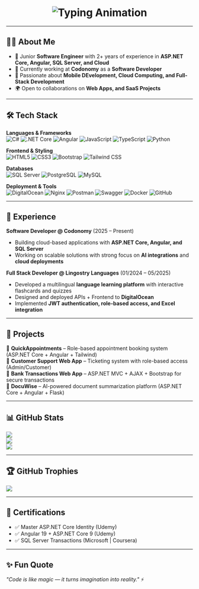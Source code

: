 <h1 align="center">
  <img src="https://readme-typing-svg.herokuapp.com?font=Fira+Code&weight=500&size=28&pause=1000&color=000000&center=true&vCenter=true&width=600&lines=Hi%2C+I'm+Junaid+Shahpal;Full+Stack+Developer;Software+Developer+at+Codonomy;Full Stack DEvelopment+%7C+Cloud+%7C+ASP.NET+Core+%7C+Angular" alt="Typing Animation" />
</h1>

---

## 👨‍💻 About Me
- 🚀 Junior **Software Engineer** with 2+ years of experience in **ASP.NET Core, Angular, SQL Server, and Cloud**  
- 💼 Currently working at **Codonomy** as a **Software Developer**  
- 🌱 Passionate about **Mobile DEvelopment, Cloud Computing, and Full-Stack Development**  
- 🌍 Open to collaborations on **Web Apps, and SaaS Projects**

---

## 🛠️ Tech Stack
**Languages & Frameworks**  
![C#](https://img.shields.io/badge/C%23-%23239120.svg?logo=c-sharp&logoColor=white)
![.NET Core](https://img.shields.io/badge/.NET-512BD4?logo=dotnet&logoColor=white)
![Angular](https://img.shields.io/badge/Angular-DD0031?logo=angular&logoColor=white)
![JavaScript](https://img.shields.io/badge/JavaScript-F7DF1E?logo=javascript&logoColor=black)
![TypeScript](https://img.shields.io/badge/TypeScript-3178C6?logo=typescript&logoColor=white)
![Python](https://img.shields.io/badge/Python-3776AB?logo=python&logoColor=white)

**Frontend & Styling**  
![HTML5](https://img.shields.io/badge/HTML5-E34F26?logo=html5&logoColor=white)
![CSS3](https://img.shields.io/badge/CSS3-1572B6?logo=css3&logoColor=white)
![Bootstrap](https://img.shields.io/badge/Bootstrap-563D7C?logo=bootstrap&logoColor=white)
![Tailwind CSS](https://img.shields.io/badge/Tailwind_CSS-38B2AC?logo=tailwind-css&logoColor=white)

**Databases**  
![SQL Server](https://img.shields.io/badge/SQL%20Server-CC2927?logo=microsoftsqlserver&logoColor=white)
![PostgreSQL](https://img.shields.io/badge/PostgreSQL-316192?logo=postgresql&logoColor=white)
![MySQL](https://img.shields.io/badge/MySQL-005C84?logo=mysql&logoColor=white)

**Deployment & Tools**  
![DigitalOcean](https://img.shields.io/badge/DigitalOcean-0080FF?logo=digitalocean&logoColor=white)
![Nginx](https://img.shields.io/badge/Nginx-009639?logo=nginx&logoColor=white)
![Postman](https://img.shields.io/badge/Postman-FF6C37?logo=postman&logoColor=white)
![Swagger](https://img.shields.io/badge/Swagger-85EA2D?logo=swagger&logoColor=black)
![Docker](https://img.shields.io/badge/Docker-2496ED?logo=docker&logoColor=white)
![GitHub](https://img.shields.io/badge/GitHub-181717?logo=github&logoColor=white)

---

## 💼 Experience
**Software Developer @ Codonomy** (2025 – Present)  
- Building cloud-based applications with **ASP.NET Core, Angular, and SQL Server**  
- Working on scalable solutions with strong focus on **AI integrations** and **cloud deployments**  

**Full Stack Developer @ Lingostry Languages** (01/2024 – 05/2025)  
- Developed a multilingual **language learning platform** with interactive flashcards and quizzes  
- Designed and deployed APIs + Frontend to **DigitalOcean**  
- Implemented **JWT authentication, role-based access, and Excel integration**  

---

## 🚀 Projects
🔹 **QuickAppointments** – Role-based appointment booking system (ASP.NET Core + Angular + Tailwind)  
🔹 **Customer Support Web App** – Ticketing system with role-based access (Admin/Customer)  
🔹 **Bank Transactions Web App** – ASP.NET MVC + AJAX + Bootstrap for secure transactions  
🔹 **DocuWise** – AI-powered document summarization platform (ASP.NET Core + Angular + Flask)  

---

## 📊 GitHub Stats
![](https://github-readme-stats.vercel.app/api?username=junaidshapal&theme=radical&hide_border=false&include_all_commits=true&count_private=true)  
![](https://github-readme-streak-stats.herokuapp.com/?user=junaidshapal&theme=radical&hide_border=false)  
![](https://github-readme-stats.vercel.app/api/top-langs/?username=junaidshapal&theme=radical&hide_border=false&layout=compact)

---

## 🏆 GitHub Trophies
![](https://github-profile-trophy.vercel.app/?username=junaidshapal&theme=radical&no-frame=false&no-bg=true&margin-w=4)

---

## 📜 Certifications
- ✅ Master ASP.NET Core Identity (Udemy)  
- ✅ Angular 19 + ASP.NET Core 9 (Udemy)  
- ✅ SQL Server Transactions (Microsoft | Coursera)  

---

## ✨ Fun Quote
_"Code is like magic — it turns imagination into reality."_ ⚡
